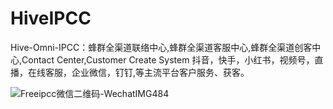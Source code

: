 # HiveIPCC
Hive-Omni-IPCC：蜂群全渠道联络中心,蜂群全渠道客服中心,蜂群全渠道创客中心,Contact Center,Customer Create System
抖音，快手，小红书，视频号，直播，在线客服，企业微信，钉钉,等主流平台客户服务、获客。

![Freeipcc微信二维码-WechatIMG484](https://github.com/user-attachments/assets/16957cba-a0a3-4cf5-8f55-06413fa8d5dd)
